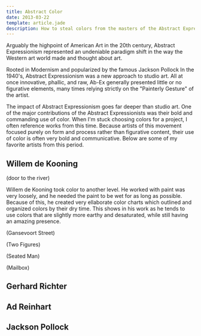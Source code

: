```yaml
---
title: Abstract Color
date: 2013-03-22
template: article.jade
description: How to steal colors from the masters of the Abstract Expressionism movement.
---
```


Arguably the highpoint of American Art in the 20th century, Abstract Expressionism represented an undeniable paradigm shift in the way the Western art world made and thought about art.

Rooted in Modernism and popularized by the famous Jackson Pollock In the 1940's, Abstract Expressionism was a new approach to studio art. All at once innovative, phallic, and raw, Ab-Ex generally presented little or no figurative elements, many times relying strictly on the "Painterly Gesture" of the artist.

The impact of Abstract Expressionism goes far deeper than studio art. One of the major contributions of the Abstract Expressionists was their bold and commanding use of color. When I'm stuck choosing colors for a project, I often reference works from this time. Because artists of this movement focused purely on form and process rather than figurative content, their use of color is often very bold and communicative. Below are some of my favorite artists from this period.

## Willem de Kooning

(door to the river)

Willem de Kooning took color to another level. He worked with paint was very loosely, and he needed the paint to be wet for as long as possible. Because of this, he created very ellaborate color charts which outlined and organized colors by their dry time. This shows in his work as he tends to use colors that are slightly more earthy and desaturated, while still having an amazing presence.

(Gansevoort Street)

(Two Figures)

(Seated Man)

(Mailbox)

## Gerhard Richter

## Ad Reinhart

## Jackson Pollock